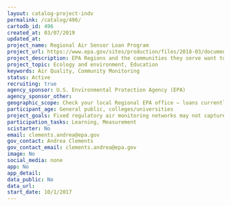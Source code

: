 ```yaml
---
layout: catalog-project-indv
permalink: /catalog/496/
cartodb_id: 496
created_at: 03/07/2019
updated_at: 
project_name: Regional Air Sensor Loan Program
project_url: https://www.epa.gov/sites/production/files/2018-03/documents/final_em-3_master_slide_set.pdf
project_description: EPA Regions and the communities they serve want to understand the air pollutant concentrations and potential pollution exposures in local-scale environments where people live and work. One way to do this is through the use of air quality sensor pods which are less expensive, portable monitoring equipment that can provide finer spatial and temporal resolution than is possible with traditional air monitoring.  This project will enable EPA Regions to conduct short term projects investigating local and regional air quality using air quality sensor pods borrowed from EPA’s Office of Research and Development.  
project_topic: Ecology and environment, Education
keywords: Air Quality, Community Monitoring
status: Active 
recruiting: true
agency_sponsor: U.S. Environmental Protection Agency (EPA)
agency_sponsor_other: 
geographic_scope: Check your local Regional EPA office – loans currently scheduled for EPA Regions 1, 2, 3, 5, and 8
participant_age: General public, colleges/universities 
project_goals: Fixed regulatory air monitoring networks may not capture local-scale air quality conditions within urban communities. Portable, lower-cost sensor pods can provide finer spatial and temporal resolution than is possible with traditional monitoring equipment. This project  gives EPA Regions the ability to borrow sensor pods to investigate local air quality.
participation_tasks: Learning, Measurement
scistarter: No
email: clements.andrea@epa.gov
gov_contact: Andrea Clements
gov_contact_email: clements.andrea@epa.gov
image: No
social_media: none
app: No
app_detail: 
data_public: No
data_url: 
start_date: 10/1/2017
---
```

